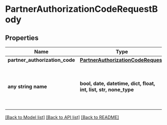 # PartnerAuthorizationCodeRequestBody


## Properties
Name | Type | Description | Notes
------------ | ------------- | ------------- | -------------
**partner_authorization_code** | [**PartnerAuthorizationCodeRequest**](PartnerAuthorizationCodeRequest.md) |  | [optional] 
**any string name** | **bool, date, datetime, dict, float, int, list, str, none_type** | any string name can be used but the value must be the correct type | [optional]

[[Back to Model list]](../README.md#documentation-for-models) [[Back to API list]](../README.md#documentation-for-api-endpoints) [[Back to README]](../README.md)


